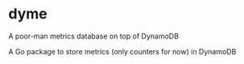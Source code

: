 # dyme
A poor-man metrics database on top of DynamoDB

A Go package to store metrics (only counters for now) in DynamoDB

